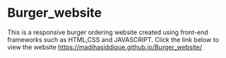 # Burger_website
This is a responsive burger ordering website created using front-end frameworks such as HTML,CSS and JAVASCRIPT.
Click the link below to view the website https://madihasiddique.github.io/Burger_website/
